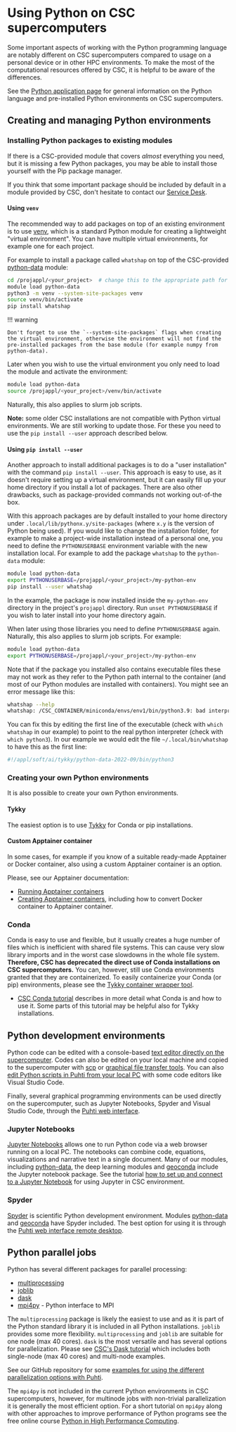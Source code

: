 # Using Python on CSC supercomputers

Some important aspects of working with the Python programming language
are notably different on CSC supercomputers compared to usage on a personal
device or in other HPC environments. To make the most of the computational
resources offered by CSC, it is helpful to be aware of the differences.

See the
[Python application page](../../apps/python.md)
for general information on the Python language and
pre-installed Python environments on CSC supercomputers.

## Creating and managing Python environments

### Installing Python packages to existing modules

If there is a CSC-provided module that covers _almost_ everything you
need, but it is missing a few Python packages, you may be able to
install those yourself with the Pip package manager.

If you think that some important package should be included by default
in a module provided by CSC, don't hesitate to contact our [Service
Desk](../contact.md).

#### Using `venv`

The recommended way to add packages on top of an existing environment
is to use [venv](https://docs.python.org/3/tutorial/venv.html), which
is a standard Python module for creating a lightweight "virtual
environment". You can have multiple virtual environments, for example
one for each project.

For example to install a package called `whatshap` on top of the
CSC-provided [python-data](../../apps/python-data.md) module:

```bash
cd /projappl/<your_project>  # change this to the appropriate path for your project
module load python-data
python3 -m venv --system-site-packages venv
source venv/bin/activate
pip install whatshap
```

!!! warning

    Don't forget to use the `--system-site-packages` flags when creating
    the virtual environment, otherwise the environment will not find the
    pre-installed packages from the base module (for example numpy from
    python-data).

Later when you wish to use the virtual environment you only need to
load the module and activate the environment:

```bash
module load python-data
source /projappl/<your_project>/venv/bin/activate
```

Naturally, this also applies to slurm job scripts.

**Note:** some older CSC installations are not compatible with Python
virtual environments. We are still working to update those. For these
you need to use the `pip install --user` approach described below.

#### Using `pip install --user`

Another approach to install additional packages is to do a "user
installation" with the command `pip install --user`. This approach is
easy to use, as it doesn't require setting up a virtual environment,
but it can easily fill up your home directory if you install a lot of
packages. There are also other drawbacks, such as package-provided
commands not working out-of-the box.

With this approach packages are by default installed to your home
directory under `.local/lib/pythonx.y/site-packages` (where `x.y` is
the version of Python being used). If you would like to change the
installation folder, for example to make a project-wide installation
instead of a personal one, you need to define the `PYTHONUSERBASE`
environment variable with the new installation local. For example to
add the package `whatshap` to the `python-data` module:

```bash
module load python-data
export PYTHONUSERBASE=/projappl/<your_project>/my-python-env
pip install --user whatshap
```

In the example, the package is now installed inside the
`my-python-env` directory in the project's `projappl` directory. Run
`unset PYTHONUSERBASE` if you wish to later install into your home
directory again.

When later using those libraries you need to define `PYTHONUSERBASE`
again.  Naturally, this also applies to slurm job scripts. For
example:

```bash
module load python-data
export PYTHONUSERBASE=/projappl/<your_project>/my-python-env
```

Note that if the package you installed also contains executable files
these may not work as they refer to the Python path internal to the
container (and most of our Python modules are installed with
containers). You might see an error message like this:

```bash
whatshap --help
whatshap: /CSC_CONTAINER/miniconda/envs/env1/bin/python3.9: bad interpreter: No such file or directory
```

You can fix this by editing the first line of the executable (check
with `which whatshap` in our example) to point to the real python
interpreter (check with `which python3`). In our example we would edit
the file `~/.local/bin/whatshap` to have this as the first line:

```bash
#!/appl/soft/ai/tykky/python-data-2022-09/bin/python3
```

### Creating your own Python environments

It is also possible to create your own Python environments.

#### Tykky

The easiest option is to use [Tykky](../../computing/containers/tykky.md) for Conda or pip installations.

#### Custom Apptainer container

In some cases, for example if you know of a suitable ready-made Apptainer or Docker container, also using
a custom Apptainer container is an option.

Please, see our Apptainer documentation:

* [Running Apptainer containers](../../computing/containers/run-existing.md)
* [Creating Apptainer containers](../../computing/containers/creating.md),
  including how to convert Docker container to Apptainer container.

### Conda

Conda is easy to use and flexible, but it usually creates a huge number of files which
is inefficient with shared file systems. This can cause very slow library imports and
in the worst case slowdowns in the whole file system. **Therefore, CSC has deprecated the
direct use of Conda installations on CSC supercomputers.** You can, however, still use
Conda environments granted that they are containerized. To easily containerize your Conda
(or pip) environments, please see the [Tykky container wrapper tool](../../computing/containers/tykky.md).

* [CSC Conda tutorial](./conda.md) describes in more detail
  what Conda is and how to use it. Some parts of this tutorial may be helpful also for
  Tykky installations.

## Python development environments

Python code can be edited with a console-based [text editor directly on the
supercomputer](./env-guide/text-and-image-processing.md).
Codes can also be edited on your local machine and copied to the supercomputer
with [scp](../../data/moving/scp.md) or [graphical file transfer
tools](../../data/moving/graphical_transfer.md).
You can also [edit Python scripts in Puhti from your local
PC](./remote-dev.md) with some code editors like Visual
Studio Code.

Finally, several graphical programming environments can be used directly on the
supercomputer, such as Jupyter Notebooks, Spyder and Visual Studio Code, through
the [Puhti web interface](../../computing/webinterface/index.md).

### Jupyter Notebooks

[Jupyter Notebooks](https://jupyter.org/) allows one to run Python code via a web
browser running on a local PC. The notebooks can combine code, equations,
visualizations and narrative text in a single document. Many of our modules, including
[python-data](../../apps/python-data.md), the deep learning modules and
[geoconda](../../apps/geoconda.md)
include the Jupyter notebook package. See the tutorial [how to set up and connect to
a Jupyter Notebook](./rstudio-or-jupyter-notebooks.md) for using
Jupyter in CSC environment.

### Spyder

[Spyder](https://www.spyder-ide.org/) is scientific Python development
environment. Modules [python-data](../../apps/python-data.md) and
[geoconda](../../apps/geoconda.md)
have Spyder included. The best option for using it is through the [Puhti
web interface remote desktop](../../computing/webinterface/desktop.md).

## Python parallel jobs

Python has several different packages for parallel processing:

* [multiprocessing](https://docs.python.org/3/library/multiprocessing.html)
* [joblib](https://joblib.readthedocs.io/en/latest/)
* [dask](https://docs.dask.org)
* [mpi4py](https://mpi4py.readthedocs.io) - Python interface to MPI

The `multiprocessing` package is likely the easiest to use and as it is part of the
Python standard library it is included in all Python installations. `joblib` provides
some more flexibility. `multiprocessing` and `joblib` are suitable for one
node (max 40 cores). `dask` is the most versatile and has several options for
parallelization. Please see [CSC's Dask tutorial](./dask-python.md)
which includes both single-node (max 40 cores) and multi-node examples.

See our GitHub repository for some [examples for using the different parallelization
options with Puhti](https://github.com/csc-training/geocomputing/tree/master/python/puhti).

The `mpi4py` is not included in the current Python environments in CSC supercomputers,
however, for multinode jobs with non-trivial parallelization it is generally the most
efficient option. For a short tutorial on `mpi4py` along with other approaches to improve
performance of Python programs see the free online course [Python in High Performance
Computing](https://www.futurelearn.com/courses/python-in-hpc).
